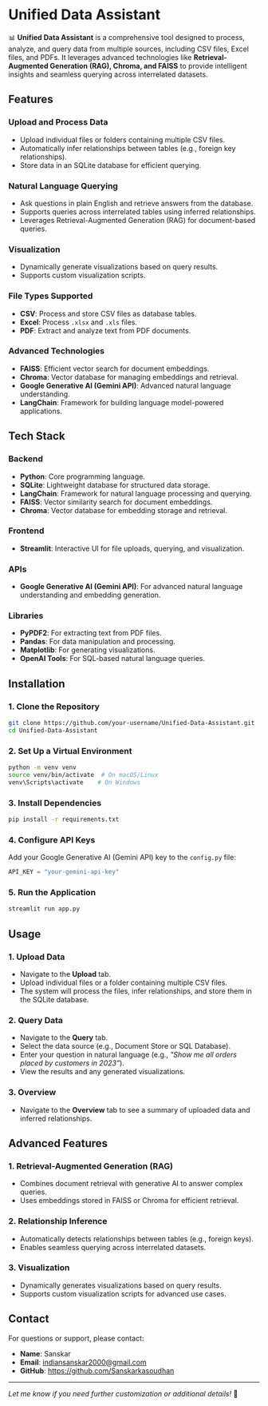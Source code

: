 # Unified Data Assistant

📊 **Unified Data Assistant** is a comprehensive tool designed to process, analyze, and query data from multiple sources, including CSV files, Excel files, and PDFs. It leverages advanced technologies like **Retrieval-Augmented Generation (RAG), Chroma, and FAISS** to provide intelligent insights and seamless querying across interrelated datasets.

## Features

### Upload and Process Data
- Upload individual files or folders containing multiple CSV files.
- Automatically infer relationships between tables (e.g., foreign key relationships).
- Store data in an SQLite database for efficient querying.

### Natural Language Querying
- Ask questions in plain English and retrieve answers from the database.
- Supports queries across interrelated tables using inferred relationships.
- Leverages Retrieval-Augmented Generation (RAG) for document-based queries.

### Visualization
- Dynamically generate visualizations based on query results.
- Supports custom visualization scripts.

### File Types Supported
- **CSV**: Process and store CSV files as database tables.
- **Excel**: Process `.xlsx` and `.xls` files.
- **PDF**: Extract and analyze text from PDF documents.

### Advanced Technologies
- **FAISS**: Efficient vector search for document embeddings.
- **Chroma**: Vector database for managing embeddings and retrieval.
- **Google Generative AI (Gemini API)**: Advanced natural language understanding.
- **LangChain**: Framework for building language model-powered applications.

## Tech Stack

### Backend
- **Python**: Core programming language.
- **SQLite**: Lightweight database for structured data storage.
- **LangChain**: Framework for natural language processing and querying.
- **FAISS**: Vector similarity search for document embeddings.
- **Chroma**: Vector database for embedding storage and retrieval.

### Frontend
- **Streamlit**: Interactive UI for file uploads, querying, and visualization.

### APIs
- **Google Generative AI (Gemini API)**: For advanced natural language understanding and embedding generation.

### Libraries
- **PyPDF2**: For extracting text from PDF files.
- **Pandas**: For data manipulation and processing.
- **Matplotlib**: For generating visualizations.
- **OpenAI Tools**: For SQL-based natural language queries.

## Installation

### 1. Clone the Repository
```sh
git clone https://github.com/your-username/Unified-Data-Assistant.git
cd Unified-Data-Assistant
```

### 2. Set Up a Virtual Environment
```sh
python -m venv venv
source venv/bin/activate  # On macOS/Linux
venv\Scripts\activate    # On Windows
```

### 3. Install Dependencies
```sh
pip install -r requirements.txt
```

### 4. Configure API Keys
Add your Google Generative AI (Gemini API) key to the `config.py` file:
```python
API_KEY = "your-gemini-api-key"
```

### 5. Run the Application
```sh
streamlit run app.py
```

## Usage

### 1. Upload Data
- Navigate to the **Upload** tab.
- Upload individual files or a folder containing multiple CSV files.
- The system will process the files, infer relationships, and store them in the SQLite database.

### 2. Query Data
- Navigate to the **Query** tab.
- Select the data source (e.g., Document Store or SQL Database).
- Enter your question in natural language (e.g., *"Show me all orders placed by customers in 2023"*).
- View the results and any generated visualizations.

### 3. Overview
- Navigate to the **Overview** tab to see a summary of uploaded data and inferred relationships.

## Advanced Features

### 1. Retrieval-Augmented Generation (RAG)
- Combines document retrieval with generative AI to answer complex queries.
- Uses embeddings stored in FAISS or Chroma for efficient retrieval.

### 2. Relationship Inference
- Automatically detects relationships between tables (e.g., foreign keys).
- Enables seamless querying across interrelated datasets.

### 3. Visualization
- Dynamically generates visualizations based on query results.
- Supports custom visualization scripts for advanced use cases.

## Contact
For questions or support, please contact:

- **Name**: Sanskar
- **Email**: indiansanskar2000@gmail.com
- **GitHub**: https://github.com/Sanskarkasoudhan

---

*Let me know if you need further customization or additional details!* 🚀

